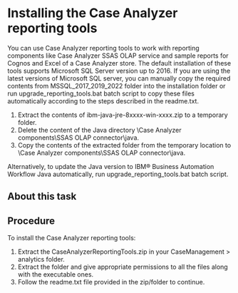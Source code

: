 # Installing the Case Analyzer reporting tools

You can use Case Analyzer reporting tools to work with reporting components like Case Analyzer
SSAS OLAP  service and sample reports for Cognos and
Excel of a Case Analyzer store. The default
installation of these tools supports Microsoft SQL Server version up to 2016. If
you are using the latest versions of Microsoft SQL server, you can manually copy
the required contents from MSSQL\_2017\_2019\_2022 folder into the installation
folder or run upgrade\_reporting\_tools.bat batch script to copy these files
automatically according to the steps described in the readme.txt.

1. Extract the contents of ibm-java-jre-8xxxx-win-xxxx.zip to a temporary
folder.
2. Delete the content of the Java directory <Case Analyzer Reporting Tools
location>\Case Analyzer components\SSAS OLAP connector\java.
3. Copy the contents of the extracted folder from the temporary location to <Case
Analyzer Reporting Tools location>\Case Analyzer components\SSAS OLAP
connector\java.

Alternatively, to update the Java version to IBM® Business Automation
Workflow Java automatically, run
upgrade\_reporting\_tools.bat batch script.

## About this task

## Procedure

To install the Case Analyzer reporting
tools:

1. Extract the CaseAnalyzerReportingTools.zip in your <BAW
Installation Folder>CaseManagement > analytics  folder.
2. Extract the folder and give appropriate permissions to all the files along with the
executable ones.
3. Follow the readme.txt file provided in the
zip/folder to continue.